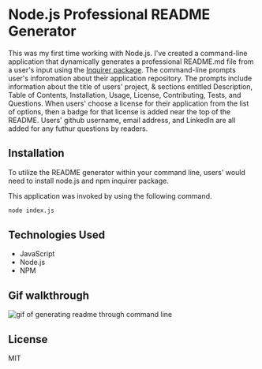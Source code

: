 # Node.js Professional README Generator

This was my first time working with Node.js. I've created a command-line application that dynamically generates a professional README.md file from a user's input using the [Inquirer package](https://www.npmjs.com/package/inquirer). The command-line prompts user's inforomation about their application repository. The prompts include information about the title of users' project, & sections entitled Description, Table of Contents, Installation, Usage, License, Contributing, Tests, and Questions. When users' choose a license for their application from the list of options, then a badge for that license is added near the top of the README. Users' github username, email address, and LinkedIn are all added for any futhur questions by readers. 


## Installation
 To utilize the README generator within your command line, users' would need to install node.js and npm inquirer package. 

This application was invoked by using the following command. 
 ```bash
node index.js
```

## Technologies Used
- JavaScript
- Node.js
- NPM


## Gif walkthrough
![gif of generating readme through command line](./develop/assets/readme%20generator.gif)

## License
MIT






